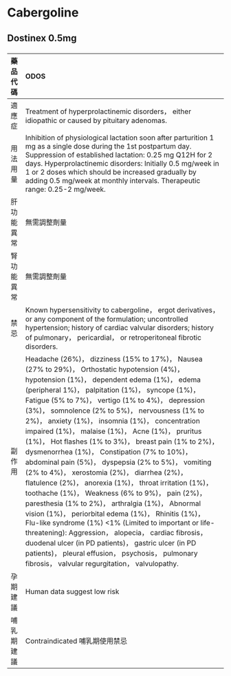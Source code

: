 # Cabergoline

## Dostinex 0.5mg

##### 

| 藥品代碼   | ODOS                                                                                                                                                                                                                                                                                                                                                                                                                                                                                                                                                                                                                                                                                                                                                                                                                                                                                                                                                                                                                                                                                                                                   |
|:-----------|:---------------------------------------------------------------------------------------------------------------------------------------------------------------------------------------------------------------------------------------------------------------------------------------------------------------------------------------------------------------------------------------------------------------------------------------------------------------------------------------------------------------------------------------------------------------------------------------------------------------------------------------------------------------------------------------------------------------------------------------------------------------------------------------------------------------------------------------------------------------------------------------------------------------------------------------------------------------------------------------------------------------------------------------------------------------------------------------------------------------------------------------|
| 適應症     | Treatment of hyperprolactinemic disorders， either idiopathic or caused by pituitary adenomas.                                                                                                                                                                                                                                                                                                                                                                                                                                                                                                                                                                                                                                                                                                                                                                                                                                                                                                                                                                                                                                         |
| 用法用量   | Inhibition of physiological lactation soon after parturition 1 mg as a single dose during the 1st postpartum day. Suppression of established lactation: 0.25 mg Q12H for 2 days. Hyperprolactinemic disorders: Initially 0.5 mg/week in 1 or 2 doses which should be increased gradually by adding 0.5 mg/week at monthly intervals. Therapeutic range: 0.25-2 mg/week.                                                                                                                                                                                                                                                                                                                                                                                                                                                                                                                                                                                                                                                                                                                                                                |
| 肝功能異常 | 無需調整劑量                                                                                                                                                                                                                                                                                                                                                                                                                                                                                                                                                                                                                                                                                                                                                                                                                                                                                                                                                                                                                                                                                                                           |
| 腎功能異常 | 無需調整劑量                                                                                                                                                                                                                                                                                                                                                                                                                                                                                                                                                                                                                                                                                                                                                                                                                                                                                                                                                                                                                                                                                                                           |
| 禁忌       | Known hypersensitivity to cabergoline， ergot derivatives， or any component of the formulation; uncontrolled hypertension; history of cardiac valvular disorders; history of pulmonary， pericardial， or retroperitoneal fibrotic disorders.                                                                                                                                                                                                                                                                                                                                                                                                                                                                                                                                                                                                                                                                                                                                                                                                                                                                                         |
| 副作用     | Headache (26%)， dizziness (15% to 17%)， Nausea (27% to 29%)， Orthostatic hypotension (4%)， hypotension (1%)， dependent edema (1%)， edema (peripheral 1%)， palpitation (1%)， syncope (1%)， Fatigue (5% to 7%)， vertigo (1% to 4%)， depression (3%)， somnolence (2% to 5%)， nervousness (1% to 2%)， anxiety (1%)， insomnia (1%)， concentration impaired (1%)， malaise (1%)， Acne (1%)， pruritus (1%)， Hot flashes (1% to 3%)， breast pain (1% to 2%)， dysmenorrhea (1%)， Constipation (7% to 10%)， abdominal pain (5%)， dyspepsia (2% to 5%)， vomiting (2% to 4%)， xerostomia (2%)， diarrhea (2%)， flatulence (2%)， anorexia (1%)， throat irritation (1%)， toothache (1%)， Weakness (6% to 9%)， pain (2%)， paresthesia (1% to 2%)， arthralgia (1%)， Abnormal vision (1%)， periorbital edema (1%)， Rhinitis (1%)， Flu-like syndrome (1%) <1% (Limited to important or life-threatening): Aggression， alopecia， cardiac fibrosis， duodenal ulcer (in PD patients)， gastric ulcer (in PD patients)， pleural effusion， psychosis， pulmonary fibrosis， valvular regurgitation， valvulopathy. |
| 孕期建議   | Human data suggest low risk                                                                                                                                                                                                                                                                                                                                                                                                                                                                                                                                                                                                                                                                                                                                                                                                                                                                                                                                                                                                                                                                                                            |
| 哺乳期建議 | Contraindicated 哺乳期使用禁忌                                                                                                                                                                                                                                                                                                                                                                                                                                                                                                                                                                                                                                                                                                                                                                                                                                                                                                                                                                                                                                                                                                         |

